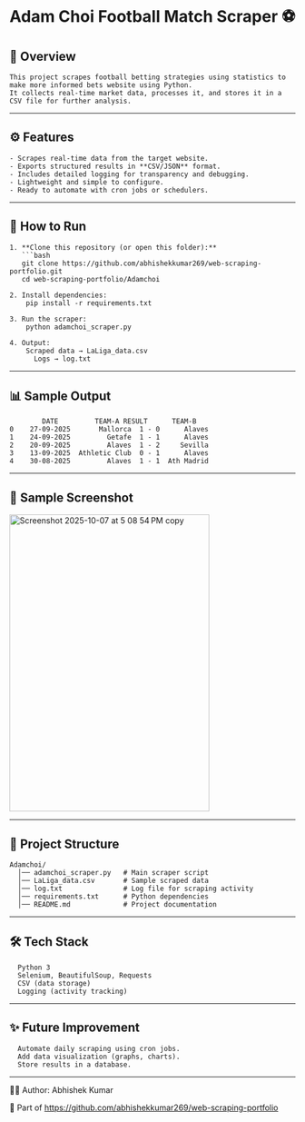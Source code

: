 # Adam Choi Football Match Scraper ⚽

## 📌 Overview
    This project scrapes football betting strategies using statistics to make more informed bets website using Python.  
    It collects real-time market data, processes it, and stores it in a CSV file for further analysis.

---

## ⚙️ Features
    - Scrapes real-time data from the target website.  
    - Exports structured results in **CSV/JSON** format.  
    - Includes detailed logging for transparency and debugging.  
    - Lightweight and simple to configure.  
    - Ready to automate with cron jobs or schedulers.

---

## 🚀 How to Run

    1. **Clone this repository (or open this folder):**
       ```bash
       git clone https://github.com/abhishekkumar269/web-scraping-portfolio.git
       cd web-scraping-portfolio/Adamchoi
    
    2. Install dependencies:
        pip install -r requirements.txt
    
    3. Run the scraper:
        python adamchoi_scraper.py
    
    4. Output:
        Scraped data → LaLiga_data.csv
          Logs → log.txt

---

## 📊 Sample Output

            DATE         TEAM-A RESULT      TEAM-B
    0    27-09-2025       Mallorca  1 - 0      Alaves
    1    24-09-2025         Getafe  1 - 1      Alaves
    2    20-09-2025         Alaves  1 - 2     Sevilla
    3    13-09-2025  Athletic Club  0 - 1      Alaves
    4    30-08-2025         Alaves  1 - 1  Ath Madrid
        

---
## 📸 Sample Screenshot

<img width="352" height="523" alt="Screenshot 2025-10-07 at 5 08 54 PM copy" src="https://github.com/user-attachments/assets/5da6a434-76a7-47df-9898-91a1e840bc58" />

---
## 📂 Project Structure
      
    Adamchoi/
      │── adamchoi_scraper.py   # Main scraper script
      │── LaLiga_data.csv       # Sample scraped data
      │── log.txt               # Log file for scraping activity
      │── requirements.txt      # Python dependencies
      │── README.md             # Project documentation
---

## 🛠️ Tech Stack

      Python 3
      Selenium, BeautifulSoup, Requests  
      CSV (data storage)
      Logging (activity tracking)

---
## ✨ Future Improvement

      Automate daily scraping using cron jobs.
      Add data visualization (graphs, charts).
      Store results in a database.

---
👨‍💻 Author: Abhishek Kumar

  🔗 Part of https://github.com/abhishekkumar269/web-scraping-portfolio
